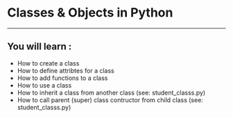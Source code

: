 # Classes & Objects in Python
---
## You will learn :
- How to create a class
- How to define attribtes for a class
- How to add functions to a class
- How to use a class
- How to inherit a class from another class (see: student_classs.py)
- How to call parent (super) class contructor from child class (see: student_classs.py)
